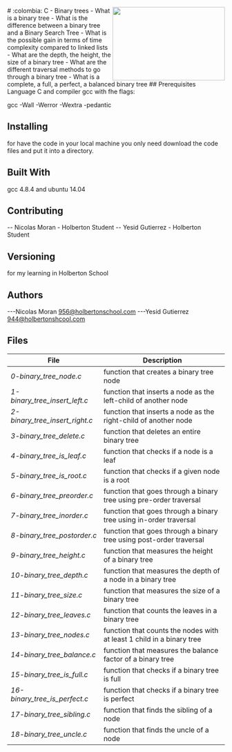 <p>
<img width="260" height="170" src="https://davidjohncoleman.com/wp-djc/wp-content/uploads/2017/06/HBTN-Borderless-CMYK-Logo-Vertical-Color-Black@1200ppi-300x236.png" align="right" >
</p>
# :colombia: C - Binary trees
- What is a binary tree
- What is the difference between a binary tree and a Binary Search Tree
- What is the possible gain in terms of time complexity compared to linked lists
- What are the depth, the height, the size of a binary tree
- What are the different traversal methods to go through a binary tree
- What is a complete, a full, a perfect, a balanced binary tree
## Prerequisites
Language C and compiler gcc with fhe flags:
                                                                             
gcc -Wall -Werror -Wextra -pedantic                                             
## Installing
for have the code in your local machine you only need download the code files and put it into a directory.
## Built With
gcc 4.8.4 and ubuntu 14.04
## Contributing
-- Nicolas Moran - Holberton Student
-- Yesid Gutierrez - Holberton Student
## Versioning
for my learning in Holberton School
## Authors
---Nicolas Moran  956@holbertonschool.com
---Yesid Gutierrez  944@holbertonshcool.com
## Files
|              File                |               Description                  |
| ---------------------------------| ------------------------------------------ |
|*0-binary_tree_node.c*| function that creates a binary tree node
|*1-binary_tree_insert_left.c*| function that inserts a node as the left-child of another node
|*2-binary_tree_insert_right.c*| function that inserts a node as the right-child of another node
|*3-binary_tree_delete.c*| function that deletes an entire binary tree
|*4-binary_tree_is_leaf.c*| function that checks if a node is a leaf
|*5-binary_tree_is_root.c*| function that checks if a given node is a root
|*6-binary_tree_preorder.c*| function that goes through a binary tree using pre-order traversal
|*7-binary_tree_inorder.c*| function that goes through a binary tree using in-order traversal
|*8-binary_tree_postorder.c*| function that goes through a binary tree using post-order traversal
|*9-binary_tree_height.c*| function that measures the height of a binary tree
|*10-binary_tree_depth.c*| function that measures the depth of a node in a binary tree
|*11-binary_tree_size.c*| function that measures the size of a binary tree
|*12-binary_tree_leaves.c*| function that counts the leaves in a binary tree
|*13-binary_tree_nodes.c*| function that counts the nodes with at least 1 child in a binary tree
|*14-binary_tree_balance.c*| function that measures the balance factor of a binary tree
|*15-binary_tree_is_full.c*| function that checks if a binary tree is full
|*16-binary_tree_is_perfect.c*| function that checks if a binary tree is perfect
|*17-binary_tree_sibling.c*|  function that finds the sibling of a node
|*18-binary_tree_uncle.c*| function that finds the uncle of a node
